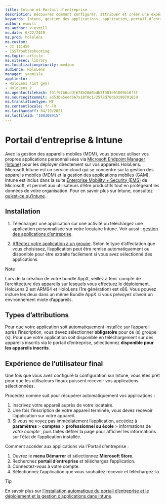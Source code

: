 ```yaml
---
title: Intune et Portail d’entreprise
description: Découvrez comment configurer, attribuer et créer une expérience utilisateur confortable avec Intune, la gestion des appareils mobiles et le portail d’entreprise.
keywords: Intune, gestion des applications, application, portail d’entreprise, portail, hololens
author: evmill
ms.author: v-evmill
ms.date: 6/22/2020
ms.prod: hololens
ms.custom:
- CI 111456
- CSSTroubleshooting
ms.topic: article
ms.sitesec: library
ms.localizationpriority: medium
audience: HoloLens
manager: yannisle
appliesto:
- HoloLens (1st gen)
- HoloLens 2
ms.openlocfilehash: f91f97b6cddf678b20d0bdb3f381e01809b10f3f
ms.sourcegitcommit: ad53ba5edd567a18f0c172578d78db3190701650
ms.translationtype: MT
ms.contentlocale: fr-FR
ms.lasthandoff: 04/19/2021
ms.locfileid: "108308915"
---
```

# <a name="intune--company-portal"></a>Portail d’entreprise & Intune

Avec la gestion des appareils mobiles (MDM), vous pouvez utiliser vos propres applications personnalisées via [Microsoft Endpoint Manager (Intune)](https://docs.microsoft.com/intune/windows-holographic-for-business) pour les déployer directement sur vos appareils HoloLens. Microsoft Intune est un service cloud qui se concentre sur la gestion des appareils mobiles (MDM) et la gestion des applications mobiles (GAM). Intune est inclus dans la suite [Enterprise Mobility + Security (EMS)](https://www.microsoft.com/microsoft-365/enterprise-mobility-security) de Microsoft, et permet aux utilisateurs d’être productifs tout en protégeant les données de votre organisation. Pour en savoir plus sur Intune, consultez [qu’est-ce qu’Intune](https://docs.microsoft.com/mem/intune/fundamentals/what-is-intune).

## <a name="setup"></a>Installation

1. Téléchargez une application sur une activité ou téléchargez une application personnalisée sur votre locataire Intune. Voir aussi : [gestion des applications d’entreprise](https://docs.microsoft.com/windows/client-management/mdm/enterprise-app-management).

2. [Affectez votre application à un groupe](https://docs.microsoft.com/mem/intune/apps/apps-deploy). Selon le type d’affectation que vous choisissez, l’application peut être remise automatiquement ou disponible pour être extraite facilement si vous avez sélectionné des applications.

> [!NOTE]
> Lors de la création de votre bundle AppX, veillez à tenir compte de l’architecture des appareils sur lesquels vous effectuez le déploiement. HoloLens 2 est ARM64 et HoloLens (1re génération) est x86. Vous pouvez inclure les deux dans un même Bundle AppX si vous prévoyez d’avoir un environnement mixte d’appareils.

## <a name="assignment-types"></a>Types d’attributions

Pour que votre application soit automatiquement installée sur l’appareil après l’inscription, vous devez sélectionner **obligatoire** pour ce (s) groupe (s).
Pour que votre application soit disponible en téléchargement sur des appareils inscrits via le portail d’entreprise, sélectionnez **disponible pour les appareils inscrits**.

## <a name="end-user-experience"></a>Expérience de l’utilisateur final

Une fois que vous avez configuré la configuration sur Intune, vous êtes prêt pour que les utilisateurs finaux puissent recevoir vos applications sélectionnées.

Procédez comme suit pour récupérer automatiquement vos applications :

1. Inscrivez votre appareil auprès de votre locataire.
2. Une fois l’inscription de votre appareil terminée, vous devez recevoir l’application sur votre appareil.
3. Si vous ne voyez pas immédiatement l’application, accédez à **paramètres**  >  **comptes**  >  **professionnel ou école**  >  informations de *votre compte* , puis faites défiler la page pour afficher les informations sur l’état de l’application installée.

Comment accéder aux applications via l’Portail d’entreprise :

1. Ouvrez le **menu Démarrer** et sélectionnez **Microsoft Store**.
2. Recherchez **portail d’entreprise** et téléchargez l’application.
3. Connectez-vous à votre compte.
4. Sélectionnez l’application que vous souhaitez recevoir et téléchargez-la.

> [!Tip]
> En savoir plus sur [l’installation automatique du portail d’entreprise et le](https://docs.microsoft.com/mem/intune/apps/company-portal-app) [déploiement et la gestion d’applications dans Intune](https://docs.microsoft.com/mem/intune/fundamentals/windows-holographic-for-business#deploy-and-manage-apps).
